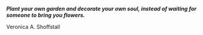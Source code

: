 _**Plant your own garden and decorate your own soul, instead of waiting for someone to bring you flowers.**_

Veronica A. Shoffstall


